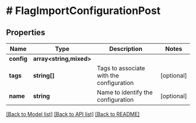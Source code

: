 # # FlagImportConfigurationPost

## Properties

Name | Type | Description | Notes
------------ | ------------- | ------------- | -------------
**config** | **array<string,mixed>** |  |
**tags** | **string[]** | Tags to associate with the configuration | [optional]
**name** | **string** | Name to identify the configuration | [optional]

[[Back to Model list]](../../README.md#models) [[Back to API list]](../../README.md#endpoints) [[Back to README]](../../README.md)
